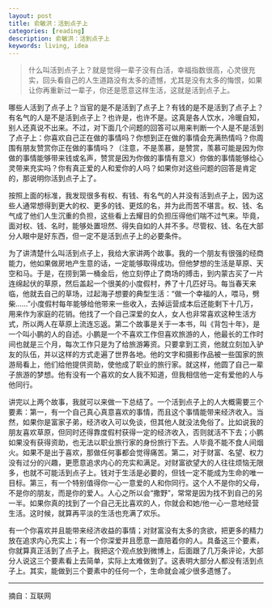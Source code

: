 ```yaml
---
layout: post
title: 俞敏洪：活到点子上
categories: [reading]
description: 俞敏洪：活到点子上
keywords: living, idea
---
```


> 什么叫活到点子上？就是觉得一辈子没有白活，幸福指数很高，心灵很充实，回头看自己的人生道路没有太多的遗憾，尤其是没有太多的悔恨，如果让你再重新过一辈子，你还是愿意这样生活，这就是活到点子上。

哪些人活到了点子上？当官的是不是活到了点子上？有钱的是不是活到了点子上？有名气的人是不是活到点子上？也许是，也许不是。这真是各人饮水，冷暖自知，别人还真说不出来。不过，对下面几个问题的回答可以用来判断一个人是不是活到了点子上：你喜欢自己正在做的事情吗？你想到正在做的事情会充满热情吗？你周围有朋友赞赏你正在做的事情吗？（注意，不是羡慕，是赞赏，羡慕可能是因为你做的事情能够带来钱或名声，赞赏是因为你做的事情有意义）你做的事情能够给心灵带来充实吗？你有真正爱的人和爱你的人吗？如果你对这些问题的回答是肯定的，那说明你活到点子上了。

按照上面的标准，我发现很多有权、有钱、有名气的人并没有活到点子上，因为这些人通常想得到更大的权、更多的钱、更炫的名，并为此而苦不堪言。权、钱、名气成了他们人生沉重的负担，这些看上去耀目的负担压得他们喘不过气来。毕竟，面对权、钱、名时，能够处置坦然、得失自如的人并不多。尽管权、钱、名在大部分人眼中是好东西，但一定不是活到点子上的必要条件。

为了讲清楚什么叫活到点子上，我给大家讲两个故事。我的一个朋友有很强的经商能力，他如果做房地产生意的话，一定能够取得成功。但他梦想的生活是草原、天空和马。于是，在捞到第一桶金后，他立刻停止了商场的搏击，到内蒙古买了一片连绵起伏的草原，然后盖起一个很美的小度假村，养了十几匹好马。每当春天来临，他就去自己的草场，过起海子想要的典型生活：“做一个幸福的人，喂马，劈柴……”小度假村每年能够给他带来一些收入，去掉运营成本后还能剩下十几万，用来作为家庭的花销。他找了一个自己深爱的女人，女人也非常喜欢这种生活方式，所以两人在草原上流连忘返。第二个故事是关于一本书，叫《背包十年》，是一个叫小鹏的人的自述。小鹏是一个不喜欢工作但喜欢旅游的人，他最长的工作时间也就是三个月，每次工作只是为了给旅游筹资。只要拿到工资，他就立刻加入驴友的队伍，并以这样的方式走遍了世界各地。他的文字和摄影作品被一些国家的旅游局看上，他们给他提供资助，使他成了职业的旅行家。就这样，他圆了自己一辈子旅游的梦想。他有没有一个喜欢的女人我不知道，但我相信他一定有爱他的人与他同行。

讲完以上两个故事，我就可以来做一下总结了。一个活到点子上的人大概需要三个要素：第一，有一个自己真心真意喜欢的事情，而且这个事情能带来经济收入。当然，如果你是富家子弟，经济收入可以免谈，但其他人就没法免俗了。比如说我的朋友喜欢草原，但同时还得靠度假村获得一定的经济收入，否则就活不下去；小鹏如果没有获得资助，也无法以职业旅行家的身份旅行下去。人毕竟不能不食人间烟火。如果不是出于喜欢，那做任何事都会觉得痛苦。第二，对于财富、名望、权力没有过分的兴趣，更愿意追求内心的充实和满足。对财富欲望大的人往往烦恼无限多，也就不可能活到点子上。钱对于生活是必要的，但钱一定不能成为生命的唯一目标。第三，有一个特别值得你一心一意爱的人和你同行。这个人不是你的父母，不是你的朋友，而是你的爱人。人心之所以会“撒野”，常常是因为找不到自己的另一半。如果你真的找到了一个自己无比喜欢的人，你就会和她/他一心一意地经营生活。这时候，就算再平淡的生活也充满了欢乐。

有一个你喜欢并且能带来经济收益的事情；对财富没有太多的贪欲，把更多的精力放在追求内心充实上；有一个你深爱并且愿意一直陪着你的人。具备这三个要素，你就算真正活到了点子上。我把这个观点放到微博上，后面跟了几万条评论，大部分人说这三个要素看上去简单，实际上太难做到了。这表明大部分人都没有活到点子上。其实，能做到三个要素中的任何一个，生命就会减少很多遗憾了。

---

摘自：互联网
